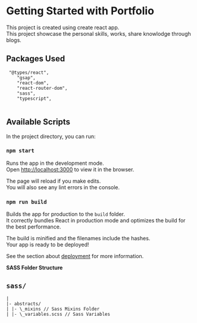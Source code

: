 # Getting Started with Portfolio

This project is created using create react app.\
This project showcase the personal skills, works, share knowlodge through blogs.

## Packages Used

```
 "@types/react",
    "gsap",
    "react-dom",
    "react-router-dom",
    "sass",
    "typescript",
    
```

## Available Scripts

In the project directory, you can run:

### `npm start`

Runs the app in the development mode.\
Open [http://localhost:3000](http://localhost:3000) to view it in the browser.

The page will reload if you make edits.\
You will also see any lint errors in the console.


### `npm run build`

Builds the app for production to the `build` folder.\
It correctly bundles React in production mode and optimizes the build for the best performance.

The build is minified and the filenames include the hashes.\
Your app is ready to be deployed!

See the section about [deployment](https://facebook.github.io/create-react-app/docs/deployment) for more information.


**SASS Folder Structure**

## `sass/`
```
|
|- abstracts/
| |- \_mixins // Sass Mixins Folder
| |- \_variables.scss // Sass Variables
```
